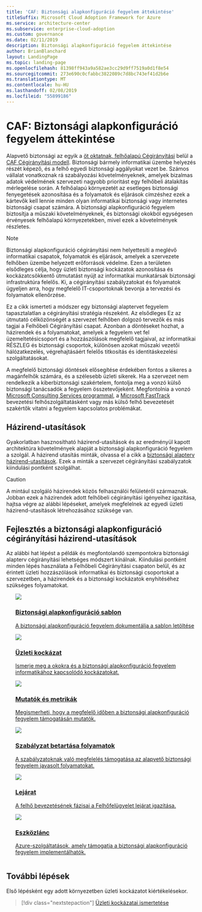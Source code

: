 ```yaml
---
title: 'CAF: Biztonsági alapkonfiguráció fegyelem áttekintése'
titleSuffix: Microsoft Cloud Adoption Framework for Azure
ms.service: architecture-center
ms.subservice: enterprise-cloud-adoption
ms.custom: governance
ms.date: 02/11/2019
description: Biztonsági alapkonfiguráció fegyelem áttekintése
author: BrianBlanchard
layout: LandingPage
ms.topic: landing-page
ms.openlocfilehash: 81398ff943a9a582ae3cc29d9ff7519a0d1f8e54
ms.sourcegitcommit: 273e690c0cfabbc3822089c7d8bc743ef41d2b6e
ms.translationtype: MT
ms.contentlocale: hu-HU
ms.lasthandoff: 02/08/2019
ms.locfileid: "55899186"
---
```

# <a name="caf-security-baseline-discipline-overview"></a>CAF: Biztonsági alapkonfiguráció fegyelem áttekintése

Alapvető biztonsági az egyik a [öt oktatnak, felhőalapú Cégirányítási](../governance-disciplines.md) belül a [CAF Cégirányítási modell](../overview.md). Biztonsági bármely informatikai üzembe helyezés részét képező, és a felhő egyedi biztonsági aggályokat vezet be. Számos vállalat vonatkoznak rá szabályozási követelményeknek, amelyek bizalmas adatok védelmének szervezeti nagyobb prioritást egy felhőbeli átalakítás mérlegelése során. A felhőalapú környezetét az esetleges biztonsági fenyegetések azonosítása és a folyamatok és eljárások címzéshez ezek a kártevők kell lennie minden olyan informatikai biztonsági vagy internetes biztonsági csapat számára. A biztonsági alapkonfiguráció fegyelem biztosítja a műszaki követelményeknek, és biztonsági okokból egységesen érvényesek felhőalapú környezetekben, mivel ezek a követelmények részletes.

> [!NOTE]
> Biztonsági alapkonfiguráció cégirányítási nem helyettesíti a meglévő informatikai csapatok, folyamatok és eljárások, amelyek a szervezete felhőben üzembe helyezett erőforrások védelme. Ezen a területen elsődleges célja, hogy üzleti biztonsági kockázatok azonosítása és kockázatcsökkentő útmutatást nyújt az informatikai munkatársak biztonsági infrastruktúra felelős. Ki, a cégirányítási szabályzatokat és folyamatok ügyeljen arra, hogy megfelelő IT-csoportoknak bevonja a tervezési és folyamatok ellenőrzése.

Ez a cikk ismerteti a módszer egy biztonsági alaptervet fegyelem tapasztalatlan a cégirányítási stratégia részeként. Az elsődleges Ez az útmutató célközönségét a szervezet felhőben dolgozó tervezők és más tagjai a Felhőbeli Cégirányítási csapat. Azonban a döntéseket hozhat, a házirendek és a folyamatokat, amelyek a fegyelem vet fel üzemeltetésicsoport és a hozzászólások megfelelő tagjaival, az informatikai RÉSZLEG és biztonsági csoportok, különösen azokat műszaki vezetői hálózatkezelés, végrehajtásáért felelős titkosítás és identitáskezelési szolgáltatásokat.

A megfelelő biztonsági döntések elősegítése érdekében fontos a sikeres a magánfelhők számára, és a szélesebb üzleti sikerek. Ha a szervezet nem rendelkezik a kiberbiztonsági szakértelem, fontolja meg a vonzó külső biztonsági tanácsadók a fegyelem összetevőjeként. Megfontolnia a vonzó [Microsoft Consulting Services programmal](https://www.microsoft.com/enterprise/services), a [Microsoft FastTrack](https://azure.microsoft.com/programs/azure-fasttrack/) bevezetési felhőszolgáltatásként vagy más külső felhő bevezetését szakértők vitatni a fegyelem kapcsolatos problémákat.

## <a name="policy-statements"></a>Házirend-utasítások

Gyakorlatban hasznosítható házirend-utasítások és az eredményül kapott architektúra követelmények alapját a biztonsági alapkonfiguráció fegyelem a szolgál. A házirend utasítás minták, olvassa el a cikk a [biztonsági alapterv házirend-utasítások](./policy-statements.md). Ezek a minták a szervezet cégirányítási szabályzatok kiindulási pontként szolgálhat.

> [!CAUTION]
> A mintául szolgáló házirendek közös felhasználói felületéről származnak. Jobban ezek a házirendek adott felhőbeli cégirányítási igényeihez igazítása, hajtsa végre az alábbi lépéseket, amelyek megfelelnek az egyedi üzleti házirend-utasítások létrehozásához szüksége van.

## <a name="developing-security-baseline-governance-policy-statements"></a>Fejlesztés a biztonsági alapkonfiguráció cégirányítási házirend-utasítások

Az alábbi hat lépést a példák és megfontolandó szempontokra biztonsági alapterv cégirányítási lehetséges módszert kínálnak. Kiindulási pontként minden lépés használata a Felhőbeli Cégirányítási csapaton belül, és az érintett üzleti hozzászólások informatikai és biztonsági csoportokat a szervezetben, a házirendek és a biztonsági kockázatok enyhítéséhez szükséges folyamatokat.

<!-- markdownlint-disable MD033 -->

<ul class="panelContent cardsE">
<li style="display: flex; flex-direction: column;">
    <a href="./template.md">
        <div class="cardSize">
            <div class="cardPadding" >
                <div class="card" >
                    <div class="cardImageOuter">
                        <div class="cardImage">
                            <img src="../../_images/governance/process-template.png" class="x-hidden-focus"/>
                        </div>
                    </div>
                    <div class="cardText" style="padding-left:0px;">
                        <h3>Biztonsági alapkonfiguráció sablon</h3>
                        <p class="x-hidden-focus">A biztonsági alapkonfiguráció fegyelem dokumentálja a sablon letöltése</p>
                    </div>
                </div>
            </div>
        </div>
    </a>
</li><li style="display: flex; flex-direction: column;">
    <a href="./business-risks.md">
        <div class="cardSize">
            <div class="cardPadding" >
                <div class="card" >
                    <div class="cardImageOuter">
                        <div class="cardImage">
                            <img src="../../_images/governance/process-risks.png" class="x-hidden-focus"/>
                        </div>
                    </div>
                    <div class="cardText" style="padding-left:0px;">
                        <h3>Üzleti kockázat</h3>
                        <p class="x-hidden-focus">Ismerje meg a okokra és a biztonsági alapkonfiguráció fegyelem informatikához kapcsolódó kockázatokat.</p>
                    </div>
                </div>
            </div>
        </div>
    </a>
</li>
<li style="display: flex; flex-direction: column;">
    <a href="./metrics-tolerance.md">
        <div class="cardSize">
            <div class="cardPadding" >
                <div class="card" >
                    <div class="cardImageOuter">
                        <div class="cardImage">
                            <img src="../../_images/governance/process-metrics.png" class="x-hidden-focus"/>
                        </div>
                    </div>
                    <div class="cardText" style="padding-left:0px;">
                        <h3>Mutatók és metrikák</h3>
                        <p class="x-hidden-focus">Megismerheti, hogy a megfelelő időben a biztonsági alapkonfiguráció fegyelem támogatásán mutatók.</p>
                    </div>
                </div>
            </div>
        </div>
    </a>
</li>
<li style="display: flex; flex-direction: column;">
    <a href="./compliance-processes.md">
        <div class="cardSize">
            <div class="cardPadding" >
                <div class="card" >
                    <div class="cardImageOuter">
                        <div class="cardImage">
                            <img src="../../_images/governance/process-enforce.png" class="x-hidden-focus"/>
                        </div>
                    </div>
                    <div class="cardText" style="padding-left:0px;">
                        <h3>Szabályzat betartása folyamatok</h3>
                        <p class="x-hidden-focus">A szabályzatoknak való megfelelés támogatása az alapvető biztonsági fegyelem javasolt folyamatokat.</p>
                    </div>
                </div>
            </div>
        </div>
    </a>
</li>
<li style="display: flex; flex-direction: column;">
    <a href="./discipline-improvement.md">
        <div class="cardSize">
            <div class="cardPadding" >
                <div class="card" >
                    <div class="cardImageOuter">
                        <div class="cardImage">
                            <img src="../../_images/governance/process-maturity.png" class="x-hidden-focus"/>
                        </div>
                    </div>
                    <div class="cardText" style="padding-left:0px;">
                        <h3>Lejárat</h3>
                        <p class="x-hidden-focus">A felhő bevezetésének fázisai a Felhőfelügyelet lejárat igazítása.</p>
                    </div>
                </div>
            </div>
        </div>
    </a>
</li>
<li style="display: flex; flex-direction: column;">
    <a href="./toolchain.md">
        <div class="cardSize">
            <div class="cardPadding" >
                <div class="card" >
                    <div class="cardImageOuter">
                        <div class="cardImage">
                            <img src="../../_images/governance/process-toolchain.png" class="x-hidden-focus"/>
                        </div>
                    </div>
                    <div class="cardText" style="padding-left:0px;">
                        <h3>Eszközlánc</h3>
                        <p class="x-hidden-focus">Azure-szolgáltatások, amely támogatja a biztonsági alapkonfiguráció fegyelem implementálhatók.</p>
                    </div>
                </div>
            </div>
        </div>
    </a>
</li>
</ul>

<!-- markdownlint-enable MD033 -->

## <a name="next-steps"></a>További lépések

Első lépésként egy adott környezetben üzleti kockázatot kiértékelésekor.

> [!div class="nextstepaction"]
> [Üzleti kockázatai ismertetése](./business-risks.md)

